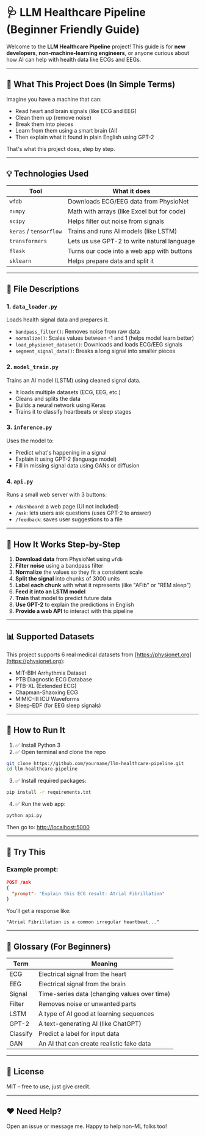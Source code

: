 # 🩺 LLM Healthcare Pipeline (Beginner Friendly Guide)

Welcome to the **LLM Healthcare Pipeline** project! This guide is for **new developers**, **non-machine-learning engineers**, or anyone curious about how AI can help with health data like ECGs and EEGs.

---

## 🤖 What This Project Does (In Simple Terms)

Imagine you have a machine that can:
- Read heart and brain signals (like ECG and EEG)
- Clean them up (remove noise)
- Break them into pieces
- Learn from them using a smart brain (AI)
- Then explain what it found in plain English using GPT-2

That's what this project does, step by step.

---

## 💡 Technologies Used

| Tool | What it does |
|------|--------------|
| `wfdb` | Downloads ECG/EEG data from PhysioNet |
| `numpy` | Math with arrays (like Excel but for code) |
| `scipy` | Helps filter out noise from signals |
| `keras` / `tensorflow` | Trains and runs AI models (like LSTM) |
| `transformers` | Lets us use GPT-2 to write natural language |
| `flask` | Turns our code into a web app with buttons |
| `sklearn` | Helps prepare data and split it |

---

## 📂 File Descriptions

### 1. `data_loader.py`
Loads health signal data and prepares it.

- `bandpass_filter()`: Removes noise from raw data
- `normalize()`: Scales values between -1 and 1 (helps model learn better)
- `load_physionet_dataset()`: Downloads and loads ECG/EEG signals
- `segment_signal_data()`: Breaks a long signal into smaller pieces

### 2. `model_train.py`
Trains an AI model (LSTM) using cleaned signal data.

- It loads multiple datasets (ECG, EEG, etc.)
- Cleans and splits the data
- Builds a neural network using Keras
- Trains it to classify heartbeats or sleep stages

### 3. `inference.py`
Uses the model to:
- Predict what's happening in a signal
- Explain it using GPT-2 (language model)
- Fill in missing signal data using GANs or diffusion

### 4. `api.py`
Runs a small web server with 3 buttons:
- `/dashboard`: a web page (UI not included)
- `/ask`: lets users ask questions (uses GPT-2 to answer)
- `/feedback`: saves user suggestions to a file

---

## 🧠 How It Works Step-by-Step

1. **Download data** from PhysioNet using `wfdb`
2. **Filter noise** using a bandpass filter
3. **Normalize** the values so they fit a consistent scale
4. **Split the signal** into chunks of 3000 units
5. **Label each chunk** with what it represents (like "AFib" or "REM sleep")
6. **Feed it into an LSTM model**
7. **Train** that model to predict future data
8. **Use GPT-2** to explain the predictions in English
9. **Provide a web API** to interact with this pipeline

---

## 📊 Supported Datasets

This project supports 6 real medical datasets from [https://physionet.org](https://physionet.org):

- MIT-BIH Arrhythmia Dataset
- PTB Diagnostic ECG Database
- PTB-XL (Extended ECG)
- Chapman-Shaoxing ECG
- MIMIC-III ICU Waveforms
- Sleep-EDF (for EEG sleep signals)

---

## 🔌 How to Run It

1. ✅ Install Python 3
2. ✅ Open terminal and clone the repo
```bash
git clone https://github.com/yourname/llm-healthcare-pipeline.git
cd llm-healthcare-pipeline
```
3. ✅ Install required packages:
```bash
pip install -r requirements.txt
```
4. ✅ Run the web app:
```bash
python api.py
```

Then go to: [http://localhost:5000](http://localhost:5000)

---

## 🧪 Try This

### Example prompt:
```json
POST /ask
{
  "prompt": "Explain this ECG result: Atrial Fibrillation"
}
```

You’ll get a response like:
```
"Atrial Fibrillation is a common irregular heartbeat..."
```

---

## 📘 Glossary (For Beginners)

| Term | Meaning |
|------|--------|
| ECG | Electrical signal from the heart |
| EEG | Electrical signal from the brain |
| Signal | Time-series data (changing values over time) |
| Filter | Removes noise or unwanted parts |
| LSTM | A type of AI good at learning sequences |
| GPT-2 | A text-generating AI (like ChatGPT) |
| Classify | Predict a label for input data |
| GAN | An AI that can create realistic fake data |

---

## 📄 License

MIT – free to use, just give credit.

---

## ❤️ Need Help?

Open an issue or message me. Happy to help non-ML folks too!
